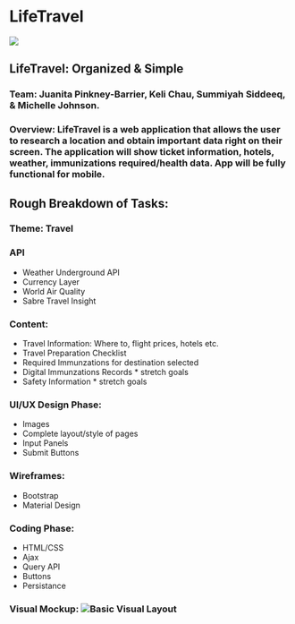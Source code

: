 # LifeTravel

![](https://upload.wikimedia.org/wikipedia/commons/thumb/f/fb/Noun_15537_ccElliotVerhaeren_travel.svg/200px-Noun_15537_ccElliotVerhaeren_travel.svg.png)

## **LifeTravel:** Organized & Simple

### **Team:** Juanita Pinkney-Barrier, Keli Chau, Summiyah Siddeeq, & Michelle Johnson.

### **Overview:** LifeTravel is a web application that allows the user to research a location and obtain important data right on their screen. The application will show ticket information, hotels, weather, immunizations required/health data. App will be fully functional for mobile.

## **Rough Breakdown of Tasks:**

### Theme: Travel

### API
* Weather Underground API
* Currency Layer
* World Air Quality
* Sabre Travel Insight

### Content:

* Travel Information: Where to, flight prices, hotels etc.
* Travel Preparation Checklist
* Required Immunzations for destination selected
* Digital Immunzations Records * stretch goals
* Safety Information * stretch goals

### UI/UX Design Phase:

* Images
* Complete layout/style of pages
* Input Panels
* Submit Buttons

### Wireframes:

* Bootstrap 
* Material Design

### Coding Phase:

* HTML/CSS
* Ajax
* Query API
* Buttons
* Persistance
	
### Visual Mockup: ![Basic Visual Layout](https://github.com/summiyah/travel-app/raw/master/Screen%20Shot%202017-12-04%20at%204.38.12%20PM.png)








